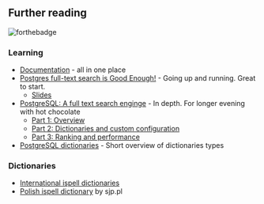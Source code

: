 
## Further reading

![forthebadge](http://forthebadge.com/images/badges/reading-6th-grade-level.svg)


### Learning

* [Documentation](https://www.postgresql.org/docs/9.5/static/textsearch.html) - all in one place
* [Postgres full-text search is Good Enough!](http://rachbelaid.com/postgres-full-text-search-is-good-enough/) - Going up and running. Great to start.
    * [Slides](https://speakerdeck.com/rach/postgres-full-text-search-is-good-enough)
* [PostgreSQL: A full text search enginge](http://shisaa.jp/categories/full-text-search.html) - In depth. For longer evening with hot chocolate
    * [Part 1: Overview](http://shisaa.jp/postset/postgresql-full-text-search-part-1.html)
    * [Part 2: Dictionaries and custom configuration](http://shisaa.jp/postset/postgresql-full-text-search-part-2.html)
    * [Part 3: Ranking and performance](http://shisaa.jp/postset/postgresql-full-text-search-part-3.html)
* [PostgreSQL dictionaries](http://azakirov.blogspot.com/2015/12/dictionaries-and-postgresql-fts.html) - Short overview of dictionaries types

### Dictionaries

* [International ispell dictionaries](http://fmg-www.cs.ucla.edu/geoff/ispell-dictionaries.html)
* [Polish ispell dictionary](http://sjp.pl/slownik/en/) by sjp.pl